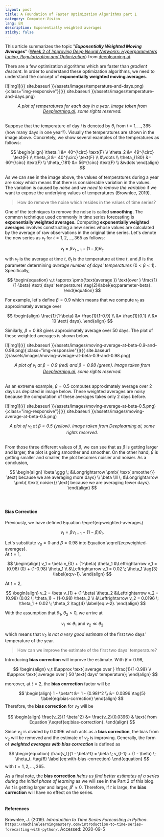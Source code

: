 ```yaml
---
layout: post
title: A Foundation of Faster Optimization Algorithms part 1
category: Computer-Vision
lang: EN
description: Exponentially weighted averages
sticky: false
---
```


This article summarizes the topic "_**Exponentially Weighted Moving Averages**_" ([Week 2 of _Improving Deep Neural Networks: Hyperparameters tuning, Regularization and Optimization_](https://www.coursera.org/learn/deep-neural-network/home/week/2)) from [deeplearning.ai](https://www.coursera.org/specializations/deep-learning?).
   
There are a few optimization algorithms which are faster than _gradient descent_. In order to understand these optimization algorithms, we need to understand the concept of **exponentially weighted moving averages**. 

[![img1]({{ site.baseurl }}/assets/images/temperature-and-days.png){:class="img-responsive"}]({{ site.baseurl }}/assets/images/temperature-and-days.png)*<center>A plot of temperatures for each day in a year. Image taken from <a href="https://www.coursera.org/learn/deep-neural-network/lecture/duStO/exponentially-weighted-averages">Deeplearning.ai</a>, some rights reserved.</center>*
<br/>      

Suppose that the temperature of day $i$ is denoted by $\theta_i$ from $i=1, \ldots, 365$ (how many days in one year?). Visually the temperatures are shown in the image above. Concretely, we show several examples of the temperatures as follows:

$$ \begin{align}
	\theta_1 &= 40^{\circ} \text{F} \\
	\theta_2 &= 49^{\circ} \text{F} \\
	\theta_3 &= 40^{\circ} \text{F} \\	
	         &\vdots \\
	\theta_{180} &= 60^{\circ} \text{F} \\		         
	\theta_{181} &= 56^{\circ} \text{F} \\		      
			&\vdots
\end{align} $$

As we can see in the image above, the values of temperatures during a year are _noisy_ which means that there is considerable variation in the values. The variation is caused by _noise_ and _we need to remove the variation_ if we want to expose the underlying values of temperatures (Brownlee, 2019).    

> How do remove the noise which resides in the values of time series?
   
One of the techniques to remove the noise is called **smoothing**. The common technique used commonly in time series forecasting is **exponentially weighted averages**. Computing **exponentially weighted averages** involves constructing a new series whose values are calculated by the average of raw observations in the original time series. Let's denote the new series as $v_t$ for $t=1, 2, \ldots, 365$ as follows:

$$
	\begin{equation}
 		v_t = \beta v_{t-1} + (1-\beta) \theta_t \tag{1}\label{eq:weighted-averages}. 
	\end{equation}
$$ 

with $v_t$ is the average at time $t$, $\theta_t$ is the temperature at time $t$, and $\beta$ is the parameter determining _average number of days' temperatures_ ($0 < \beta < 1$). Specifically, 

$$ \begin{equation}
v_t \approx \pmb{\text{average }} \text{over } \frac{1}{1-\beta} \text{ days' temperature} \tag{2}\label{eq:parameter-beta}. 
\end{equation}
$$

For example, let's define $\beta = 0.9$ which means that we compute $v_t$ as approximately average over

$$ \begin{align}
	\frac{1}{1-\beta} &= \frac{1}{1-0.9} \\
	                  &= \frac{1}{0.1} \\
	                  &= 10 \text{ days}.
\end{align}
$$

Similarly, $\beta = 0.98$ gives approximately average over $50 \text{ days}$.
The plot of these weighted averages is shown below.

[![img1]({{ site.baseurl }}/assets/images/moving-average-at-beta-0.9-and-0.98.png){:class="img-responsive"}]({{ site.baseurl }}/assets/images/moving-average-at-beta-0.9-and-0.98.png)*<center>A plot of $v_t$ at $\beta=0.9$ ($\pmb{\text{red}}$) and $\beta=0.98$ ($\pmb{\text{green}}$). Image taken from <a href="https://www.coursera.org/learn/deep-neural-network/lecture/duStO/exponentially-weighted-averages">Deeplearning.ai</a>, some rights reserved.</center>*
<br/>   

As an extreme example, $\beta = 0.5$ computes approximately average over $2 \text{ days}$ as depicted in image below. These weighted averages are noisy because the computation of these averages takes only $2 \text{ days}$ before.  

[![img1]({{ site.baseurl }}/assets/images/moving-average-at-beta-0.5.png){:class="img-responsive"}]({{ site.baseurl }}/assets/images/moving-average-at-beta-0.5.png)*<center>A plot of $v_t$ at $\beta=0.5$ ($\pmb{\text{yellow}}$). Image taken from <a href="https://www.coursera.org/learn/deep-neural-network/lecture/duStO/exponentially-weighted-averages">Deeplearning.ai</a>, some rights reserved.</center>*
<br/>      

From those three different values of $\beta$, we can see that as $\beta$ is getting larger and larger, the plot is going smoother and smoother. On the other hand, $\beta$ is getting smaller and smaller, the plot becomes noisier and noisier. As a conclusion, 

$$ \begin{align}
	\beta \ggg \; &\Longrightarrow \pmb{ \text{ smoother}}  \text{ because we are averaging more days} \\
	\beta \lll \; &\Longrightarrow \pmb{ \text{ noisier}} \text{ because we are averaging fewer days}.
\end{align}
$$   
<br/>
#### **Bias Correction**
Previously, we have defined Equation \eqref{eq:weighted-averages}

$$
	\begin{equation}
 		v_t = \beta v_{t-1} + (1-\beta) \theta_t. 
	\end{equation}
$$ 

Let's substitute $v_{0} = 0$ and $\beta = 0.98$ into Equation \eqref{eq:weighted-averages}.    
At $t=1$,

$$
	\begin{align}
		v_1 = \beta v_{0} + (1-\beta) \theta_1 &\Leftrightarrow v_1 = (0.98) (0) + (1-0.98) \theta_1 \\
                                               &\Leftrightarrow v_1 = 0.02 \; \theta_1 \tag{3} \label{eq:v-1}.
	\end{align}
$$   
   
At $t=2$,

$$
	\begin{align}
		v_2 = \beta v_{1} + (1-\beta) \theta_2 &\Leftrightarrow v_2 = (0.98) (0.02 \; \theta_1)  + (1-0.98) \theta_2 \\
                                               &\Leftrightarrow v_2 = 0.0196 \; \theta_1 + 0.02 \; \theta_2 \tag{4} \label{eq:v-2}.
	\end{align}
$$   

With the assumption that $\theta_1$, $\theta_2 > 0$, we arrive at 

$$ \begin{equation}
v_1 \ll \theta_1 \text{ and } v_2 \ll \theta_2
 \end{equation}$$

which means that $v_2$ _is not a very good estimate_ of the first two days' temperature of the year. 

> How can we improve the estimate of the first two days' temperature?   
   
Introducing **bias correction** will improve the estimate. With $\beta = 0.98$, 

$$
	\begin{align}
		v_t &\approx \text{ average over } \frac{1}{1-0.98} \\
			&\approx \text{ average over } 50 \text{ days' temperature};
	\end{align}
$$

moreover, at $t=2$, the **bias correction** factor will be

$$
	\begin{align}
		1 - \beta^t &= 1 - (0.98)^2 \\
		            &= 0.0396 \tag{5} \label{eq:bias-correction}
	\end{align}
$$
Therefore, the **bias correction** for $v_2$ will be

$$
	\begin{align}
		\frac{v_2}{1-\beta^2} &= \frac{v_2}{0.0396} & \text{ from Equation }\eqref{eq:bias-correction}.
	\end{align}
$$

Since $v_2$ is divided by $0.0396$ which acts as a **bias correction**, the bias from $v_2$ will be removed and the estimate of $v_2$ is improving. Generally, the form of _**weighted averages with bias correction**_ is defined as

$$
	\begin{equation}
		\frac{v_t}{1 - \beta^t} = \beta \; v_{t-1} + (1 - \beta) \; \theta_t. \tag{6} \label{eq:with-bias-correction}
	\end{equation}
$$
with $t=1,2, \ldots, 365$.

As a final note, the **bias correction** _helps us find better estimates of a series during the initial phase of learning_ as we will see in the Part 2 of this blog. As $t$ is getting larger and larger, $\beta^t \approx 0$. Therefore, if $t$ is large, the **bias correction** will have no effect on the series.    
<br/>
#### **References**
Brownlee, J. (2019). _Introduction to Time Series Forecasting in Python_. `https://machinelearningmastery.com/introduction-to-time-series-forecasting-with-python/`. Accessed: 2020-09-5